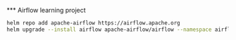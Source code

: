 *** Airflow learning project

```bash
helm repo add apache-airflow https://airflow.apache.org
helm upgrade --install airflow apache-airflow/airflow --namespace airflow --create-namespace --values values.yaml
```
